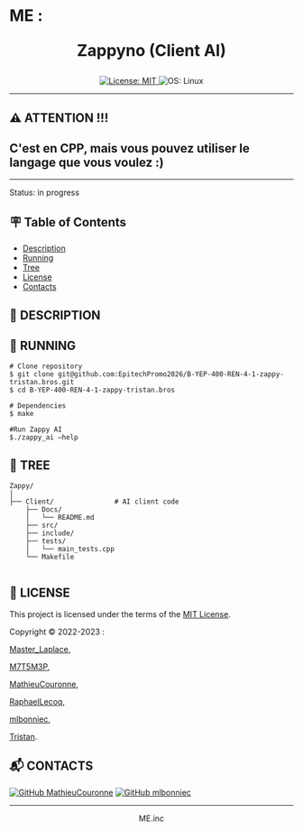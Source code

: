 # ME : <p align="center">Zappyno (Client AI)</p>

<p align="center">
    <a href="https://github.com/EpitechPromo2026/B-OOP-400-REN-4-1-raytracer-guillaume.papineau/blob/main/LICENSE">
        <img src="https://img.shields.io/badge/License-MIT-brightgreen.svg?style=for-the-badge" alt="License: MIT">
    </a>
    <a>
        <img src="https://img.shields.io/badge/OS-Linux-blue?style=for-the-badge" alt="OS: Linux">
    </a>
</p>

___
## :warning: ATTENTION !!!
## C'est en CPP, mais vous pouvez utiliser le langage que vous voulez :)

___

Status: in progress


## :placard: Table of Contents
- [Description](#description)
- [Running](#running)
- [Tree](#tree)
- [License](#license)
- [Contacts](#contacts)


<div id='description'/>

## :pencil: **DESCRIPTION**



<div id='running'/>

## :truck: **RUNNING**

```shell
# Clone repository
$ git clone git@github.com:EpitechPromo2026/B-YEP-400-REN-4-1-zappy-tristan.bros.git
$ cd B-YEP-400-REN-4-1-zappy-tristan.bros

# Dependencies
$ make

#Run Zappy AI
$./zappy_ai –help
```


<div id='tree'>

## :evergreen_tree: **TREE**

```shell
Zappy/
│
├── Client/               # AI client code
    ├── Docs/
    │   └── README.md  
    ├── src/
    ├── include/
    ├── tests/
    │   └── main_tests.cpp
    └── Makefile
    
```

<div id='license'/>

## :scroll: **LICENSE**

This project is licensed under the terms of the [MIT License](./LICENSE).

Copyright © 2022-2023 :

[Master_Laplace](https://github.com/MasterLaplace),

[M7T5M3P](https://github.com/M7T5M3P),

[MathieuCouronne](https://github.com/MathieuCouronne),

[RaphaelLecoq](https://github.com/RaphaelLecoq),

[mlbonniec](https://github.com/mlbonniec),

[Tristan](https://github.com/Tristan).

<div id='contacts'/>

## :mailbox_with_mail: **CONTACTS**

[![GitHub MathieuCouronne](https://img.shields.io/github/followers/MathieuCouronne?label=MathieuCouronne&style=social)](https://github.com/MathieuCouronne)
[![GitHub mlbonniec](https://img.shields.io/github/followers/mlbonniec?label=mlbonniec&style=social)](https://github.com/mlbonniec)

---
<p align="center">ME.inc</p>
